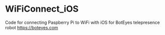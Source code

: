 # WiFiConnect_iOS
Code for connecting Paspberry Pi to WiFi with iOS for BotEyes telepresence robot https://boteyes.com
